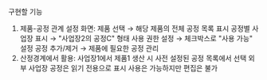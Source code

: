 구현할 기능
1. 제품-공정 관계 설정 화면:
제품 선택 → 해당 제품의 전체 공정 목록 표시
공정별 사업장 표시 → "사업장2의 공정C" 형태
사용 권한 설정 → 체크박스로 "사용 가능" 설정
공정 추가/제거 → 제품에 필요한 공정 관리
2. 산정경계에서 활용:
사업장1에서 제품1 생산 시
사전 설정된 공정 목록에서 선택
외부 사업장 공정은 읽기 전용으로 표시
사용은 가능하지만 편집은 불가

